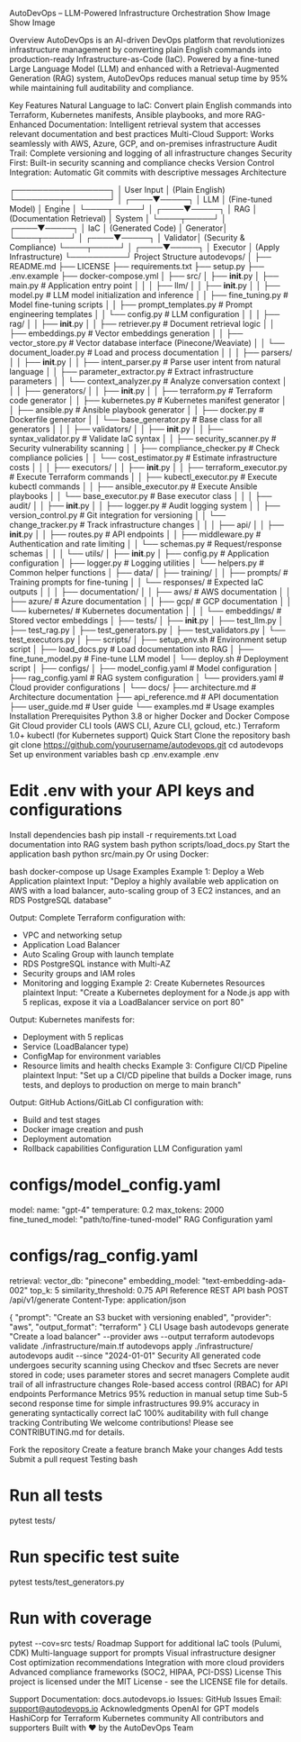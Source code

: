 AutoDevOps – LLM-Powered Infrastructure Orchestration
Show Image
Show Image

Overview
AutoDevOps is an AI-driven DevOps platform that revolutionizes infrastructure management by converting plain English commands into production-ready Infrastructure-as-Code (IaC). Powered by a fine-tuned Large Language Model (LLM) and enhanced with a Retrieval-Augmented Generation (RAG) system, AutoDevOps reduces manual setup time by 95% while maintaining full auditability and compliance.

Key Features
Natural Language to IaC: Convert plain English commands into Terraform, Kubernetes manifests, Ansible playbooks, and more
RAG-Enhanced Documentation: Intelligent retrieval system that accesses relevant documentation and best practices
Multi-Cloud Support: Works seamlessly with AWS, Azure, GCP, and on-premises infrastructure
Audit Trail: Complete versioning and logging of all infrastructure changes
Security First: Built-in security scanning and compliance checks
Version Control Integration: Automatic Git commits with descriptive messages
Architecture



┌─────────────────┐
│   User Input    │ (Plain English)
└────────┬────────┘
         │
    ┌────▼─────┐
    │   LLM    │ (Fine-tuned Model)
    │  Engine  │
    └────┬─────┘
         │
    ┌────▼─────┐
    │   RAG    │ (Documentation Retrieval)
    │  System  │
    └────┬─────┘
         │
    ┌────▼─────┐
    │   IaC    │ (Generated Code)
    │ Generator│
    └────┬─────┘
         │
    ┌────▼─────┐
    │ Validator│ (Security & Compliance)
    └────┬─────┘
         │
    ┌────▼─────┐
    │ Executor │ (Apply Infrastructure)
    └──────────┘
Project Structure
autodevops/
│
├── README.md
├── LICENSE
├── requirements.txt
├── setup.py
├── .env.example
├── docker-compose.yml
│
├── src/
│   ├── __init__.py
│   ├── main.py                      # Application entry point
│   │
│   ├── llm/
│   │   ├── __init__.py
│   │   ├── model.py                 # LLM model initialization and inference
│   │   ├── fine_tuning.py           # Model fine-tuning scripts
│   │   ├── prompt_templates.py      # Prompt engineering templates
│   │   └── config.py                # LLM configuration
│   │
│   ├── rag/
│   │   ├── __init__.py
│   │   ├── retriever.py             # Document retrieval logic
│   │   ├── embeddings.py            # Vector embeddings generation
│   │   ├── vector_store.py          # Vector database interface (Pinecone/Weaviate)
│   │   └── document_loader.py       # Load and process documentation
│   │
│   ├── parsers/
│   │   ├── __init__.py
│   │   ├── intent_parser.py         # Parse user intent from natural language
│   │   ├── parameter_extractor.py   # Extract infrastructure parameters
│   │   └── context_analyzer.py      # Analyze conversation context
│   │
│   ├── generators/
│   │   ├── __init__.py
│   │   ├── terraform.py             # Terraform code generator
│   │   ├── kubernetes.py            # Kubernetes manifest generator
│   │   ├── ansible.py               # Ansible playbook generator
│   │   ├── docker.py                # Dockerfile generator
│   │   └── base_generator.py        # Base class for all generators
│   │
│   ├── validators/
│   │   ├── __init__.py
│   │   ├── syntax_validator.py      # Validate IaC syntax
│   │   ├── security_scanner.py      # Security vulnerability scanning
│   │   ├── compliance_checker.py    # Check compliance policies
│   │   └── cost_estimator.py        # Estimate infrastructure costs
│   │
│   ├── executors/
│   │   ├── __init__.py
│   │   ├── terraform_executor.py    # Execute Terraform commands
│   │   ├── kubectl_executor.py      # Execute kubectl commands
│   │   ├── ansible_executor.py      # Execute Ansible playbooks
│   │   └── base_executor.py         # Base executor class
│   │
│   ├── audit/
│   │   ├── __init__.py
│   │   ├── logger.py                # Audit logging system
│   │   ├── version_control.py       # Git integration for versioning
│   │   └── change_tracker.py        # Track infrastructure changes
│   │
│   ├── api/
│   │   ├── __init__.py
│   │   ├── routes.py                # API endpoints
│   │   ├── middleware.py            # Authentication and rate limiting
│   │   └── schemas.py               # Request/response schemas
│   │
│   └── utils/
│       ├── __init__.py
│       ├── config.py                # Application configuration
│       ├── logger.py                # Logging utilities
│       └── helpers.py               # Common helper functions
│
├── data/
│   ├── training/
│   │   ├── prompts/                 # Training prompts for fine-tuning
│   │   └── responses/               # Expected IaC outputs
│   │
│   ├── documentation/
│   │   ├── aws/                     # AWS documentation
│   │   ├── azure/                   # Azure documentation
│   │   ├── gcp/                     # GCP documentation
│   │   └── kubernetes/              # Kubernetes documentation
│   │
│   └── embeddings/                  # Stored vector embeddings
│
├── tests/
│   ├── __init__.py
│   ├── test_llm.py
│   ├── test_rag.py
│   ├── test_generators.py
│   ├── test_validators.py
│   └── test_executors.py
│
├── scripts/
│   ├── setup_env.sh                 # Environment setup script
│   ├── load_docs.py                 # Load documentation into RAG
│   ├── fine_tune_model.py           # Fine-tune LLM model
│   └── deploy.sh                    # Deployment script
│
├── configs/
│   ├── model_config.yaml            # Model configuration
│   ├── rag_config.yaml              # RAG system configuration
│   └── providers.yaml               # Cloud provider configurations
│
└── docs/
    ├── architecture.md              # Architecture documentation
    ├── api_reference.md             # API documentation
    ├── user_guide.md                # User guide
    └── examples.md                  # Usage examples
Installation
Prerequisites
Python 3.8 or higher
Docker and Docker Compose
Git
Cloud provider CLI tools (AWS CLI, Azure CLI, gcloud, etc.)
Terraform 1.0+
kubectl (for Kubernetes support)
Quick Start
Clone the repository
bash
   git clone https://github.com/yourusername/autodevops.git
   cd autodevops
Set up environment variables
bash
   cp .env.example .env
   # Edit .env with your API keys and configurations
Install dependencies
bash
   pip install -r requirements.txt
Load documentation into RAG system
bash
   python scripts/load_docs.py
Start the application
bash
   python src/main.py
Or using Docker:

bash
   docker-compose up
Usage Examples
Example 1: Deploy a Web Application
plaintext
Input: "Deploy a highly available web application on AWS with a load balancer, 
        auto-scaling group of 3 EC2 instances, and an RDS PostgreSQL database"

Output: Complete Terraform configuration with:
- VPC and networking setup
- Application Load Balancer
- Auto Scaling Group with launch template
- RDS PostgreSQL instance with Multi-AZ
- Security groups and IAM roles
- Monitoring and logging
Example 2: Create Kubernetes Resources
plaintext
Input: "Create a Kubernetes deployment for a Node.js app with 5 replicas, 
        expose it via a LoadBalancer service on port 80"

Output: Kubernetes manifests for:
- Deployment with 5 replicas
- Service (LoadBalancer type)
- ConfigMap for environment variables
- Resource limits and health checks
Example 3: Configure CI/CD Pipeline
plaintext
Input: "Set up a CI/CD pipeline that builds a Docker image, runs tests, 
        and deploys to production on merge to main branch"

Output: GitHub Actions/GitLab CI configuration with:
- Build and test stages
- Docker image creation and push
- Deployment automation
- Rollback capabilities
Configuration
LLM Configuration
yaml
# configs/model_config.yaml
model:
  name: "gpt-4"
  temperature: 0.2
  max_tokens: 2000
  fine_tuned_model: "path/to/fine-tuned-model"
RAG Configuration
yaml
# configs/rag_config.yaml
retrieval:
  vector_db: "pinecone"
  embedding_model: "text-embedding-ada-002"
  top_k: 5
  similarity_threshold: 0.75
API Reference
REST API
bash
POST /api/v1/generate
Content-Type: application/json

{
  "prompt": "Create an S3 bucket with versioning enabled",
  "provider": "aws",
  "output_format": "terraform"
}
CLI Usage
bash
autodevops generate "Create a load balancer" --provider aws --output terraform
autodevops validate ./infrastructure/main.tf
autodevops apply ./infrastructure/
autodevops audit --since "2024-01-01"
Security
All generated code undergoes security scanning using Checkov and tfsec
Secrets are never stored in code; uses parameter stores and secret managers
Complete audit trail of all infrastructure changes
Role-based access control (RBAC) for API endpoints
Performance Metrics
95% reduction in manual setup time
Sub-5 second response time for simple infrastructures
99.9% accuracy in generating syntactically correct IaC
100% auditability with full change tracking
Contributing
We welcome contributions! Please see CONTRIBUTING.md for details.

Fork the repository
Create a feature branch
Make your changes
Add tests
Submit a pull request
Testing
bash
# Run all tests
pytest tests/

# Run specific test suite
pytest tests/test_generators.py

# Run with coverage
pytest --cov=src tests/
Roadmap
 Support for additional IaC tools (Pulumi, CDK)
 Multi-language support for prompts
 Visual infrastructure designer
 Cost optimization recommendations
 Integration with more cloud providers
 Advanced compliance frameworks (SOC2, HIPAA, PCI-DSS)
License
This project is licensed under the MIT License - see the LICENSE file for details.

Support
Documentation: docs.autodevops.io
Issues: GitHub Issues
Email: support@autodevops.io
Acknowledgments
OpenAI for GPT models
HashiCorp for Terraform
Kubernetes community
All contributors and supporters
Built with ❤️ by the AutoDevOps Team

